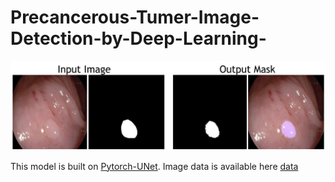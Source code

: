 # Precancerous-Tumer-Image-Detection-by-Deep-Learning-
<img src="demo.png">

This model is built on [Pytorch-UNet](https://github.com/milesial/Pytorch-UNet). Image data is available here [data](https://polyp.grand-challenge.org/CVCClinicDB/)


